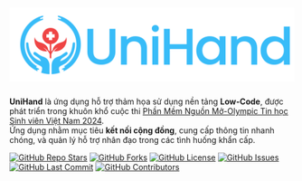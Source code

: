 # ![UniHand](\public\banner.png)

**UniHand** là ứng dụng hỗ trợ thảm họa sử dụng nền tảng **Low-Code**, được phát triển trong khuôn khổ cuộc thi [Phần Mềm Nguồn Mở-Olympic Tin học Sinh viên Việt Nam 2024](https://www.olp.vn/procon-pmmn/ph%E1%BA%A7n-m%E1%BB%81m-ngu%E1%BB%93n-m%E1%BB%9F).  
Ứng dụng nhằm mục tiêu **kết nối cộng đồng**, cung cấp thông tin nhanh chóng, và quản lý hỗ trợ nhân đạo trong các tình huống khẩn cấp.

[![GitHub Repo Stars](https://img.shields.io/github/stars/TVU-OPS/UniHand?style=social)](https://github.com/TVU-OPS/UniHand/stargazers) [![GitHub Forks](https://img.shields.io/github/forks/TVU-OPS/UniHand?style=social)](https://github.com/TVU-OPS/UniHand/network/members) [![GitHub License](https://img.shields.io/github/license/TVU-OPS/UniHand)](https://github.com/TVU-OPS/UniHand/blob/main/LICENSE)
[![GitHub Issues](https://img.shields.io/github/issues/TVU-OPS/UniHand)](https://github.com/TVU-OPS/UniHand/issues) [![GitHub Last Commit](https://img.shields.io/github/last-commit/TVU-OPS/UniHand)](https://github.com/TVU-OPS/UniHand/commits/main) [![GitHub Contributors](https://img.shields.io/github/contributors/TVU-OPS/UniHand?style=flat&color=blue)](https://github.com/TVU-OPS/UniHand/graphs/contributors)

